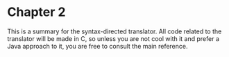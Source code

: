 # Chapter 2

This is a summary for the syntax-directed translator. All code related to
the translator will be made in C, so unless you are not cool with it
and prefer a Java approach to it, you are free to consult the main reference.